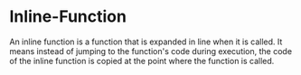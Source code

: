 # Inline-Function
An inline function is a function that is expanded in line when it is called.  It means  instead of jumping to the function's code during execution, the code of the inline function is copied at the point where the function is called.
